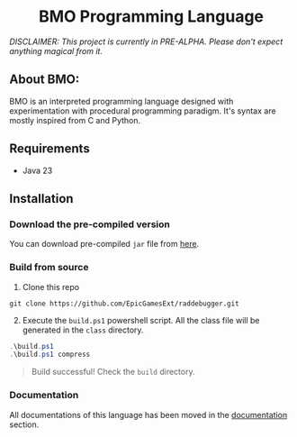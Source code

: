 <h1 align="center">
	BMO Programming Language
</h1>

*DISCLAIMER: This project is currently in PRE-ALPHA. Please don't expect anything magical from it.*


## About BMO:
BMO is an interpreted programming language designed with experimentation with procedural programming paradigm. It's syntax are mostly inspired from C and Python. 

## Requirements
- Java 23

## Installation
### Download the pre-compiled version
You can download pre-compiled `jar` file from [here](https://github.com/ShamsParvezArka/BMO/releases/download/bmo/bmo.jar).
### Build from source
1. Clone this repo
```shell
git clone https://github.com/EpicGamesExt/raddebugger.git
```
2. Execute the `build.ps1` powershell script. All the class file will be generated in the `class` directory.
```powershell
.\build.ps1
.\build.ps1 compress
```
> Build successful! Check the `build` directory.

### Documentation
All documentations of this language has been moved in the [documentation](https://github.com/ShamsParvezArka/BMO/blob/main/DOCUMENTATION.md) section.